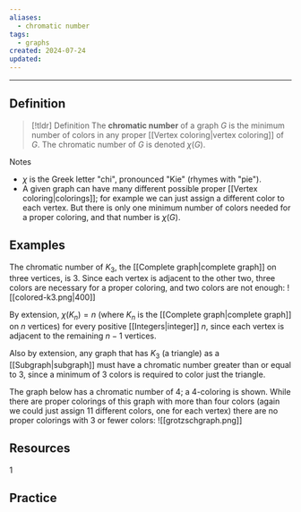 ```yaml
---
aliases:
  - chromatic number
tags:
  - graphs
created: 2024-07-24
updated:
---
```

---
## Definition 

> [!tldr] Definition
> The **chromatic number** of a graph $G$ is the minimum number of colors in any proper [[Vertex coloring|vertex coloring]] of $G$. The chromatic number of $G$ is denoted $\chi(G)$. 

Notes
- $\chi$ is the Greek letter "chi", pronounced "Kie" (rhymes with "pie"). 
- A given graph can have many different possible proper [[Vertex coloring|colorings]]; for example we can just assign a different color to each vertex. But there is only one minimum number of colors needed for a proper coloring, and that number is $\chi(G)$. 

## Examples 

The chromatic number of $K_3$, the [[Complete graph|complete graph]] on three vertices, is $3$. Since each vertex is adjacent to the other two, three colors are necessary for a proper coloring, and two colors are not enough: 
![[colored-k3.png|400]]

By extension, $\chi(K_n) = n$ (where $K_n$ is the [[Complete graph|complete graph]] on $n$ vertices) for every positive [[Integers|integer]] $n$, since each vertex is adjacent to the remaining $n-1$ vertices. 

Also by extension, any graph that has $K_3$ (a triangle) as a [[Subgraph|subgraph]] must have a chromatic number greater than or equal to 3, since a minimum of 3 colors is required to color just the triangle. 

The graph below has a chromatic number of 4; a 4-coloring is shown. While there are proper colorings of this graph with more than four colors (again we could just assign 11 different colors, one for each vertex) there are no proper colorings with 3 or fewer colors: 
![[grotzschgraph.png]]



## Resources 

1[](https://www.youtube.com/watch?v=3VeQhNF5-rE)

## Practice 
